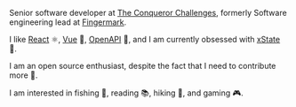 Senior software developer at [The Conqueror Challenges](https://www.theconqueror.events/), formerly Software engineering lead at [Fingermark](https://www.fingermark.tech/).

I like [React](https://reactjs.org/) ⚛, [Vue](https://vuejs.org/) 💚, [OpenAPI](https://www.openapis.org/) 🔗, and I am currently obsessed with [xState](https://xstate.js.org/) 💙.

I am an open source enthusiast, despite the fact that I need to contribute more 🤖.

I am interested in fishing 🎣, reading 📚, hiking 🗻, and gaming 🎮.